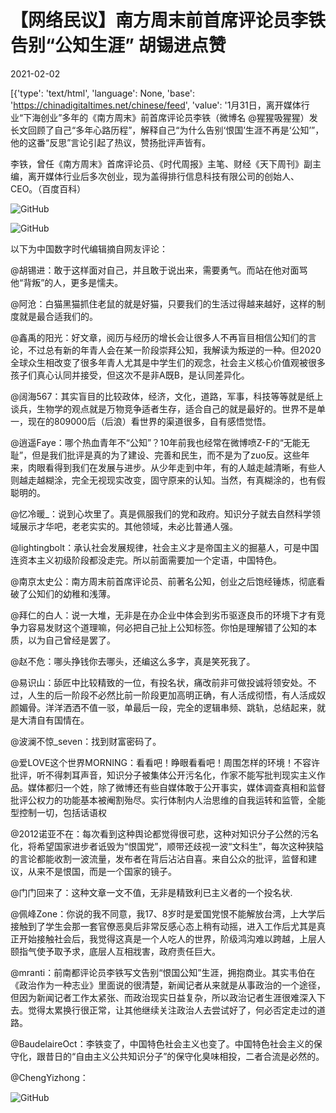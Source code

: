 # 【网络民议】南方周末前首席评论员李铁告别“公知生涯” 胡锡进点赞

2021-02-02

[{'type': 'text/html', 'language': None, 'base': 'https://chinadigitaltimes.net/chinese/feed', 'value': '1月31日，离开媒体行业“下海创业”多年的《南方周末》前首席评论员李铁（微博名 @猩猩吸猩猩）发长文回顾了自己“多年心路历程”，解释自己“为什么告别‘恨国’生涯不再是‘公知’”，他的这番“反思”言论引起了热议，赞扬批评声皆有。



李铁，曾任《南方周末》首席评论员、《时代周报》主笔、财经《天下周刊》副主编，离开媒体行业后多次创业，现为盖得排行信息科技有限公司的创始人、CEO。（百度百科）

![GitHub](https://chinadigitaltimes.net/chinese/files/2021/02/image-1612262148232.png)



![GitHub](https://chinadigitaltimes.net/chinese/files/2021/02/image-1612259537431.png)

以下为中国数字时代编辑摘自网友评论：



@胡锡进：敢于这样面对自己，并且敢于说出来，需要勇气。而站在他对面骂他“背叛”的人，更多是懦夫。

@阿沧：白猫黑猫抓住老鼠的就是好猫，只要我们的生活过得越来越好，这样的制度就是最合适我们的。

@鑫禹的阳光：好文章，阅历与经历的增长会让很多人不再盲目相信公知们的言论，不过总有新的年青人会在某一阶段崇拜公知，我解读为叛逆的一种。但2020全球众生相改变了很多年青人尤其是中学生们的观念，社会主义核心价值观被很多孩子们真心认同并接受，但这次不是非A既B，是认同差异化。

@阔海567：其实盲目的比较政体，经济，文化，道路，军事，科技等等就是纸上谈兵，生物学的观点就是万物竞争适者生存，适合自己的就是最好的。世界不是单一，现在的809000后（后浪）看世界的渠道很多，自有感悟觉悟。

@逍遥Faye：哪个热血青年不“公知”？10年前我也经常在微博喷Z-F的“无能无耻”，但是我们批评是真的为了建设、完善和民生，而不是为了zuo反。这些年来，肉眼看得到我们在发展与进步。从少年走到中年，有的人越走越清晰，有些人则越走越糊涂，完全无视现实改变，固守原来的认知。当然，有真糊涂的，也有假聪明的。

@忆冷暖_：说到心坎里了。真是佩服我们的党和政府。知识分子就去自然科学领域展示才华吧，老老实实的。其他领域，未必比普通人强。

@lightingbolt：承认社会发展规律，社会主义才是帝国主义的掘墓人，可是中国连资本主义初级阶段都没走完。所以前面需要加一个定语，中国特色。

@南京太史公：南方周末前首席评论员、前著名公知，创业之后饱经锤炼，彻底看破了公知们的幼稚和浅薄。







@拜仁的白人：说一大堆，无非是在办企业中体会到劣币驱逐良币的环境下才有竞争力容易发财这个道理嘛，何必把自己扯上公知标签。你怕是理解错了公知的本质，以为自己曾经是罢了。

@赵不危：哪头挣钱你去哪头，还编这么多字，真是笑死我了。

@易识山：舔匠中比较精致的一位，有投名状，痛改前非可做投诚将领安处。不过，人生的后一阶段不必然比前一阶段更加高明正确，有人活成彻悟，有人活成奴颜媚骨。洋洋洒洒不值一驳，单最后一段，完全的逻辑串频、跳轨，总结起来，就是大清自有国情在。

@波澜不惊_seven：找到财富密码了。

@爱LOVE这个世界MORNING：看看吧！睁眼看看吧！周围怎样的环境！不容许批评，听不得刺耳声音，知识分子被集体公开污名化，作家不能写批判现实主义作品。媒体都归一个姓，除了微博还有些自媒体敢于公开事实，媒体调查真相和监督批评公权力的功能基本被阉割殆尽。实行体制内人治思维的自我运转和监管，全能型控制一切，包括话语权

@2012诺亚不在：每次看到这种舆论都觉得很可悲，这种对知识分子公然的污名化，将希望国家进步者诋毁为“恨国党”，顺带还歧视一波“文科生”，每次这种狭隘的言论都能收割一波流量，发布者在背后沾沾自喜。来自公众的批评，监督和建议，从来不是恨国，而是一个国家的镜子。

@门门回来了：这种文章一文不值，无非是精致利已主义者的一个投名状.

@佩峰Zone：你说的我不同意，我17、8岁时是爱国党恨不能解放台湾，上大学后接触到了学生会那一套官僚恶臭后非常反感心态上稍有动摇，进入工作后尤其是真正开始接触社会后，我觉得这真是一个人吃人的世界，阶级鸿沟难以跨越，上层人颐指气使予取予求，底层人互相戕害，政府责任巨大。

@mranti：前南都评论员李铁写文告别“恨国公知”生涯，拥抱商业。其实韦伯在《政治作为一种志业》里面说的很清楚，新闻记者从来就是从事政治的一个途径，但因为新闻记者工作太紧张、而政治现实日益复杂，所以政治记者生涯很难深入下去。觉得太累换行很正常，让其他继续关注政治人去尝试好了，何必否定走过的道路。

@BaudelaireOct：李铁变了，中国特色社会主义也变了。中国特色社会主义的保守化，跟昔日的“自由主义公共知识分子”的保守化臭味相投，二者合流是必然的。

@ChengYizhong：

![GitHub](https://chinadigitaltimes.net/chinese/files/2021/02/image-1612260132192.png)




